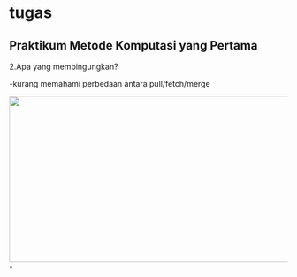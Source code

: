 # tugas
## Praktikum Metode Komputasi yang Pertama
   
2.Apa yang membingungkan?

   -kurang memahami perbedaan antara pull/fetch/merge
   
   <img src="https://github.com/muhammadridhoni/muhammadridhoni/assets/110298642/e08be50d-5c6d-4caf-858d-784a400bec3a" width="600" height="300" />
   -
   
